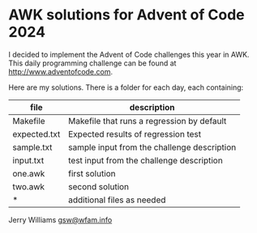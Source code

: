 AWK solutions for Advent of Code 2024
=====================================
I decided to implement the Advent of Code challenges this year in AWK. This
daily programming challenge can be found at http://www.adventofcode.com.

Here are my solutions. There is a folder for each day, each containing:

| file         | description                                 |
| ------------ | ------------------------------------------- |
| Makefile     | Makefile that runs a regression by default  |
| expected.txt | Expected results of regression test         |
| sample.txt   | sample input from the challenge description |
| input.txt    | test input from the challenge description   |
| one.awk      | first solution                              |
| two.awk      | second solution                             |
| *            | additional files as needed                  |

Jerry Williams
gsw@wfam.info
